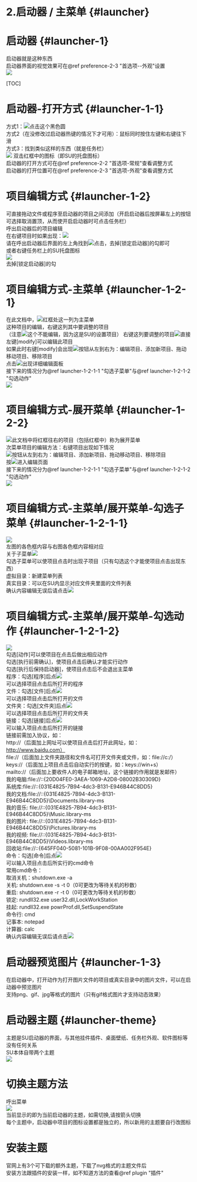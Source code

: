 
# 2.启动器 / 主菜单 {#launcher}

# 启动器 {#launcher-1}
启动器就是这种东西<br>
启动器界面的视觉效果可在@ref preference-2-3 "首选项--外观"设置<br>
![](Images/temp/3-1-1.jpg)

[TOC]

# 启动器-打开方式 {#launcher-1-1}
方式1：![](Images/temp/3-1-1-1.jpg)点击这个黑色圆<br>
方式2（在没修改过启动器热键的情况下才可用）：鼠标同时按住左键和右键往下滑<br>
方式3：找到类似这样的东西（就是任务栏）<br>
![](Images/temp/3-1-1-2.jpg)
双击红框中的图标（即SU的托盘图标）<br>
启动器的打开方式可在@ref preference-2-2 "首选项-常规"查看调整方式<br>
启动器的打开位置可在@ref preference-2-3 "首选项-外观"查看调整方式

# 项目编辑方式 {#launcher-1-2}
可直接拖动文件或程序至启动器的项目之间添加（开启启动器后按屏幕左上的按钮可选择取消置顶，从而使开启启动器时可点击任务栏）<br>
呼出启动器后的项目编辑<br>
在右键项目时如果出现：![](Images/temp/3-1-2-1.jpg)<br>
请在呼出启动器后界面的左上角找到![](Images/temp/3-1-2-2.jpg)点击，去掉[锁定启动器]的勾即可<br>
或者右键任务栏上的SU托盘图标<br>
![](Images/temp/3-1-2-3.jpg)<br>
去掉[锁定启动器]的勾<br>

# 项目编辑方式-主菜单 {#launcher-1-2-1}
在此文档中，![](Images/temp/3-1-2-1-1.jpg)红框处这一列为主菜单<br>
这种项目的编辑，右键这列其中要调整的项目<br>
（注意![](Images/temp/3-1-2-1-2.jpg)这个不能编辑，因为这是SU的设置项目）<brr>
右键这列要调整的项目![](Images/temp/3-1-2-1-3.jpg)直接左键[modify]可以编辑此项目<br>
如果此时右键[modify]会出现![](Images/temp/3-1-2-1-4.jpg)按钮从左到右为：编辑项目、添加新项目、拖动移动项目、移除项目<br>
点击![](Images/temp/3-1-2-1-5.jpg)出现详细编辑面板<br>
接下来的情况分为@ref launcher-1-2-1-1 "勾选子菜单"与@ref launcher-1-2-1-2 "勾选动作"<br>
![](Images/temp/3-1-2-1-6.jpg)<br>

# 项目编辑方式-展开菜单 {#launcher-1-2-2}
![](Images/temp/3-1-2-2-1.jpg)此文档中将红框往右的项目（包括红框中）称为展开菜单<br>
次菜单项目的编辑方法：右键项目出现如下情况<br>
![](Images/temp/3-1-2-2-2.jpg)按钮从左到右为：编辑项目、添加新项目、拖动移动项目、移除项目<br>
按![](Images/temp/3-1-2-1-5.jpg)进入编辑页面<br>
接下来的情况分为@ref launcher-1-2-1-1 "勾选子菜单"与@ref launcher-1-2-1-2 "勾选动作"<br>
![](Images/temp/3-1-2-1-6.jpg)

# 项目编辑方式-主菜单/展开菜单-勾选子菜单 {#launcher-1-2-1-1}
![](Images/temp/3-1-2-1-1-1.jpg)<br>
左图的各色框内容与右图各色框内容相对应<br>
关于子菜单![](Images/temp/3-1-2-1-1-2.jpg)<br>
勾选子菜单可以使项目点击时出现子项目（只有勾选这个才能使项目点击出现东西）<br>
虚拟目录：新建菜单列表<br>
真实目录：可以在SU内显示对应文件夹里面的文件列表<br>
确认内容编辑无误后请点击![](Images/temp/3-1-2-1-1-3.jpg)

# 项目编辑方式-主菜单/展开菜单-勾选动作 {#launcher-1-2-1-2}
![](Images/temp/3-1-2-1-2-1.jpg)<br>
勾选[动作]可以使项目在点击后做出相应动作<br>
勾选[执行前需确认]，使项目点击后确认才能实行动作<br>
勾选[执行后保持启动器]，使项目点击后不会退出主菜单<br>
程序：勾选[程序]后点![](Images/temp/3-1-2-1-2-2.jpg)<br>
可以选择项目点击后所打开的程序<br>
文件：勾选[文件]后点![](Images/temp/3-1-2-1-2-2.jpg)<br>
可以选择项目点击后所打开的文件<br>
文件夹：勾选[文件夹]后点![](Images/temp/3-1-2-1-2-2.jpg)<br>
可以选择项目点击后所打开的文件夹<br>
链接：勾选[链接]后点![](Images/temp/3-1-2-1-2-2.jpg)<br>
可以输入项目点击后所打开的链接<br>
链接前需加入协议，如：<br>
http://（后面加上网址可以使项目点击后打开此网址，如：http://www.baidu.com）<br>
file://（后面加上文件夹路径和文件名可打开文件夹或文件，如：file://c:/）<br>
keys://（后面加上项目点击后自动实行的按键，如：keys://win+s）<br>
mailto://（后面加上要收件人的电子邮箱地址，这个链接的作用就是发邮件）<br>
我的电脑:file://::{20D04FE0-3AEA-1069-A2D8-08002B30309D}<br>
系统库:file://::{031E4825-7B94-4dc3-B131-E946B44C8DD5}<br>
我的文档:file://::{031E4825-7B94-4dc3-B131-E946B44C8DD5}\\Documents.library-ms<br>
我的音乐: file://::{031E4825-7B94-4dc3-B131-E946B44C8DD5}\\Music.library-ms<br>
我的图片: file://::{031E4825-7B94-4dc3-B131-E946B44C8DD5}\\Pictures.library-ms<br>
我的视频: file://::{031E4825-7B94-4dc3-B131-E946B44C8DD5}\\Videos.library-ms<br>
回收站:file://::{645FF040-5081-101B-9F08-00AA002F954E}<br>
命令：勾选[命令]后点![](Images/temp/3-1-2-1-2-2.jpg)<br>
可以输入项目点击后所实行的cmd命令<br>
常用cmd命令：<br>
取消关机：shutdown.exe -a <br>
关机: shutdown.exe -s -t 0（0可更改为等待关机的秒数）<br>
重启: shutdown.exe -r -t 0（0可更改为等待关机的秒数）<br>
锁定: rundll32.exe user32.dll,LockWorkStation<br>
挂起: rundll32.exe powrProf.dll,SetSuspendState<br>
命令行: cmd<br>
记事本: notepad<br>
计算器: calc<br>
确认内容编辑无误后请点击![](Images/temp/3-1-2-1-1-3.jpg)

# 启动器预览图片 {#launcher-1-3}
在启动器中，打开动作为打开图片文件的项目或真实目录中的图片文件，可以在启动器中预览图片<br>
支持png、gif、jpg等格式的图片（只有gif格式图片才支持动态效果）

# 启动器主题 {#launcher-theme}

主题是SU启动器的界面，与其他挂件插件、桌面壁纸、任务栏外观、软件图标等没有任何关系<br>
SU本体自带两个主题<br>
![](Images/temp/4-2.jpg)<br>
# 切换主题方法
呼出菜单<br>
![](Images/temp/4-3.jpg)<br>
当前显示的即为当前启动器的主题，如需切换,请按箭头切换<br>
每个主题中，启动器中项目的图标设置都是独立的，所以新用的主题要自行改图标
# 安装主题
官网上有3个可下载的额外主题，下载了nvg格式的主题文件后<br>
安装方法跟插件的安装一样，如不知道方法的查看@ref plugin "插件"<br>
